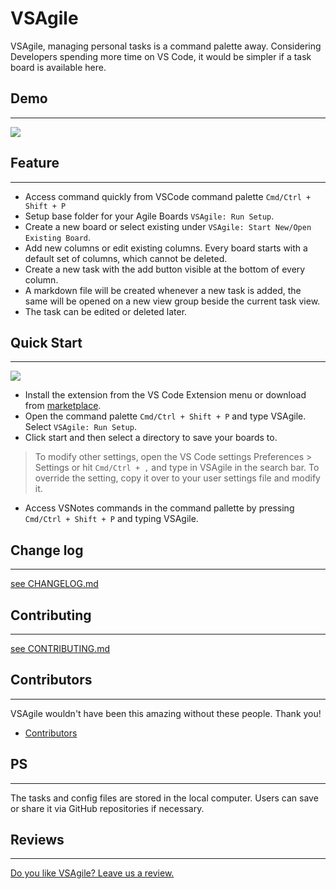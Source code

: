 # VSAgile 

VSAgile, managing personal tasks is a command palette away. Considering Developers spending more time on VS Code, it would be simpler if a task board is available here.

## Demo
---

![](https://github.com/vip20/vscode-agile-board/raw/main/demo/demo_1.gif)

## Feature
---
- Access command quickly from VSCode command palette `Cmd/Ctrl + Shift + P`
- Setup base folder for your Agile Boards `VSAgile: Run Setup`.
- Create a new board or select existing under `VSAgile: Start New/Open Existing Board`.
- Add new columns or edit existing columns. Every board starts with a default set of columns, which cannot be deleted.
- Create a new task with the add button visible at the bottom of every column.
- A markdown file will be created whenever a new task is added, the same will be opened on a new view group beside the current task view.
- The task can be edited or deleted later.

## Quick Start
---
![](https://github.com/vip20/vscode-agile-board/raw/main/demo/screenshot_1.png)
- Install the extension from the VS Code Extension menu or download from [marketplace](https://marketplace.visualstudio.com/items?itemName=vip20.vscode-agile-board).
- Open the command palette `Cmd/Ctrl + Shift + P` and type VSAgile. Select `VSAgile: Run Setup`.
- Click start and then select a directory to save your boards to.
> To modify other settings, open the VS Code settings Preferences > Settings or hit `Cmd/Ctrl + ,` and type in VSAgile in the search bar. To override the setting, copy it over to your user settings file and modify it.
- Access VSNotes commands in the command pallette by pressing `Cmd/Ctrl + Shift + P` and typing VSAgile.

## Change log
---
[see CHANGELOG.md](https://github.com/vip20/vscode-agile-board/raw/main/CHANGELOG.md)
## Contributing
---
[see CONTRIBUTING.md](https://github.com/vip20/vscode-agile-board/raw/main/CONTRIBUTING.md)

## Contributors
---
VSAgile wouldn't have been this amazing without these people. Thank you!
- [Contributors](https://github.com/vip20/vscode-agile-board/graphs/contributors)

## PS
---
The tasks and config files are stored in the local computer. Users can save or share it via GitHub repositories if necessary.
## Reviews
---
[Do you like VSAgile? Leave us a review.](https://marketplace.visualstudio.com/items?itemName=vip20.vscode-agile-board&ssr=false#review-details)
